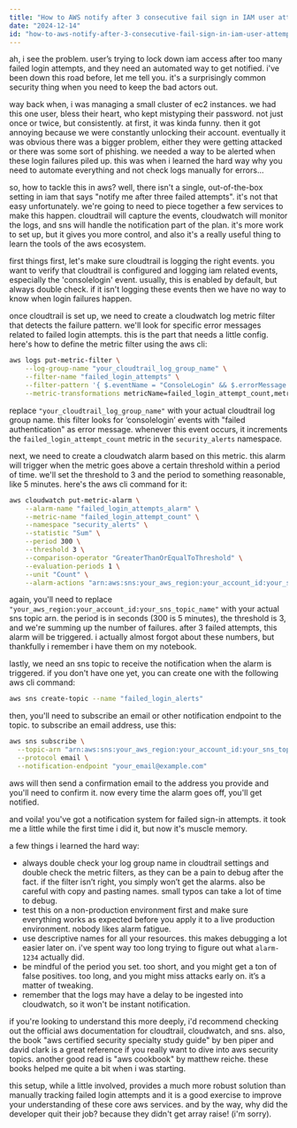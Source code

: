 ```yaml
---
title: "How to AWS notify after 3 consecutive fail sign in IAM user attempts?"
date: "2024-12-14"
id: "how-to-aws-notify-after-3-consecutive-fail-sign-in-iam-user-attempts"
---
```


ah, i see the problem. user’s trying to lock down iam access after too many failed login attempts, and they need an automated way to get notified. i've been down this road before, let me tell you. it's a surprisingly common security thing when you need to keep the bad actors out.

way back when, i was managing a small cluster of ec2 instances. we had this one user, bless their heart, who kept mistyping their password. not just once or twice, but consistently. at first, it was kinda funny. then it got annoying because we were constantly unlocking their account. eventually it was obvious there was a bigger problem, either they were getting attacked or there was some sort of phishing. we needed a way to be alerted when these login failures piled up. this was when i learned the hard way why you need to automate everything and not check logs manually for errors... 

so, how to tackle this in aws? well, there isn't a single, out-of-the-box setting in iam that says "notify me after three failed attempts". it's not that easy unfortunately. we're going to need to piece together a few services to make this happen. cloudtrail will capture the events, cloudwatch will monitor the logs, and sns will handle the notification part of the plan. it's more work to set up, but it gives you more control, and also it's a really useful thing to learn the tools of the aws ecosystem.

first things first, let's make sure cloudtrail is logging the right events. you want to verify that cloudtrail is configured and logging iam related events, especially the 'consolelogin' event. usually, this is enabled by default, but always double check. if it isn't logging these events then we have no way to know when login failures happen.

once cloudtrail is set up, we need to create a cloudwatch log metric filter that detects the failure pattern. we'll look for specific error messages related to failed login attempts. this is the part that needs a little config. here's how to define the metric filter using the aws cli:

```bash
aws logs put-metric-filter \
    --log-group-name "your_cloudtrail_log_group_name" \
    --filter-name "failed_login_attempts" \
    --filter-pattern '{ $.eventName = "ConsoleLogin" && $.errorMessage ="Failed authentication" }' \
    --metric-transformations metricName=failed_login_attempt_count,metricNamespace=security_alerts,metricValue=1
```

replace `"your_cloudtrail_log_group_name"` with your actual cloudtrail log group name. this filter looks for ‘consolelogin’ events with "failed authentication" as error message. whenever this event occurs, it increments the `failed_login_attempt_count` metric in the `security_alerts` namespace.

next, we need to create a cloudwatch alarm based on this metric. this alarm will trigger when the metric goes above a certain threshold within a period of time. we'll set the threshold to 3 and the period to something reasonable, like 5 minutes. here's the aws cli command for it:

```bash
aws cloudwatch put-metric-alarm \
    --alarm-name "failed_login_attempts_alarm" \
    --metric-name "failed_login_attempt_count" \
    --namespace "security_alerts" \
    --statistic "Sum" \
    --period 300 \
    --threshold 3 \
    --comparison-operator "GreaterThanOrEqualToThreshold" \
    --evaluation-periods 1 \
    --unit "Count" \
    --alarm-actions "arn:aws:sns:your_aws_region:your_account_id:your_sns_topic_name"
```
again, you'll need to replace `"your_aws_region:your_account_id:your_sns_topic_name"` with your actual sns topic arn. the period is in seconds (300 is 5 minutes), the threshold is 3, and we're summing up the number of failures. after 3 failed attempts, this alarm will be triggered. i actually almost forgot about these numbers, but thankfully i remember i have them on my notebook.

lastly, we need an sns topic to receive the notification when the alarm is triggered. if you don't have one yet, you can create one with the following aws cli command:

```bash
aws sns create-topic --name "failed_login_alerts"
```

then, you'll need to subscribe an email or other notification endpoint to the topic. to subscribe an email address, use this:

```bash
aws sns subscribe \
  --topic-arn "arn:aws:sns:your_aws_region:your_account_id:your_sns_topic_name" \
  --protocol email \
  --notification-endpoint "your_email@example.com"
```
aws will then send a confirmation email to the address you provide and you'll need to confirm it. now every time the alarm goes off, you'll get notified.

and voila! you've got a notification system for failed sign-in attempts. it took me a little while the first time i did it, but now it's muscle memory.

a few things i learned the hard way:

*   always double check your log group name in cloudtrail settings and double check the metric filters, as they can be a pain to debug after the fact. if the filter isn’t right, you simply won’t get the alarms. also be careful with copy and pasting names. small typos can take a lot of time to debug.
*   test this on a non-production environment first and make sure everything works as expected before you apply it to a live production environment. nobody likes alarm fatigue.
*   use descriptive names for all your resources. this makes debugging a lot easier later on. i've spent way too long trying to figure out what `alarm-1234` actually did.
*   be mindful of the period you set. too short, and you might get a ton of false positives. too long, and you might miss attacks early on. it’s a matter of tweaking.
*   remember that the logs may have a delay to be ingested into cloudwatch, so it won't be instant notification.

if you're looking to understand this more deeply, i'd recommend checking out the official aws documentation for cloudtrail, cloudwatch, and sns. also, the book "aws certified security specialty study guide" by ben piper and david clark is a great reference if you really want to dive into aws security topics. another good read is "aws cookbook" by matthew reiche. these books helped me quite a bit when i was starting.

this setup, while a little involved, provides a much more robust solution than manually tracking failed login attempts and it is a good exercise to improve your understanding of these core aws services. and by the way, why did the developer quit their job? because they didn't get array raise! (i'm sorry).

